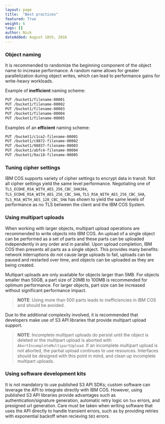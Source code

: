 ```yaml
---
layout: page
title:  "Best practices"
featured: True
weight: 6
tags: []
author: Nick
dateAdded: August 18th, 2016
---
```


### Object naming
It is recommended to randomize the beginning component of the object name to increase performance.  A random name allows for greater parallelization during object writes, which can lead to performance gains for write-heavy workloads.

Example of **inefficient** naming scheme:

```bash
PUT /bucket1/filename-00001
PUT /bucket1/filename-00002
PUT /bucket1/filename-00003
PUT /bucket1/filename-00004
PUT /bucket1/filename-00005
```

Examples of an **efficient** naming scheme:

```bash
PUT /bucket1/c1ca2-filename-00001
PUT /bucket1/c9872-filename-00002
PUT /bucket1/98837-filename-00003
PUT /bucket1/abfc4-filename-00004
PUT /bucket1/9ac18-filename-00005
```

### Tuning cipher settings
IBM COS supports variety of cipher settings to encrypt data in transit. Not all cipher settings yield the same level performance. Negotiating one of `TLS_ECDHE_RSA_WITH_AES_256_CBC_SHA384`, `TLS_ECDHE_RSA_WITH_AES_256_CBC_SHA`, `TLS_RSA_WITH_AES_256_CBC_SHA`, `TLS_RSA_WITH_AES_128_CBC_SHA` has shown to yield the same levels of performance as no TLS between the client and the IBM COS System.

### Using multipart uploads
When working with larger objects, multipart upload operations are recommended to write objects into IBM COS. An upload of a single object can be performed as a set of parts and these parts can be uploaded independently in any order and in parallel. Upon upload completion, IBM COS then presents all parts as a single object. This provides many benefits: network interruptions do not cause large uploads to fail, uploads can be paused and restarted over time, and objects can be uploaded as they are being created.

Multipart uploads are only available for objects larger than 5MB. For objects smaller than 50GB, a part size of 20MB to 100MB is recommended for optimum performance. For larger objects, part size can be increased without significant performance impact.

>**NOTE**: Using more than 500 parts leads to inefficiencies in IBM COS and should be avoided.

Due to the additional complexity involved, it is recommended that developers make use of S3 API libraries that provide multipart upload support. 

>**NOTE**: Incomplete multipart uploads do persist until the object is deleted or the multipart upload is aborted with `AbortIncompleteMultipartUpload`. If an incomplete multipart upload is not aborted, the partial upload continues to use resources.  Interfaces should be designed with this point in mind, and clean up incomplete multipart uploads.  

### Using software development kits

It is not mandatory to use published S3 API SDKs; custom software can leverage the API to integrate directly with IBM COS. However, using published S3 API libraries provide advantages such as authentication/signature generation, automatic retry logic on `5xx` errors, and presigned url generation. Care must be taken when writing software that uses the API directly to handle transient errors, such as by providing retries with exponential backoff when recieving `503` errors.

